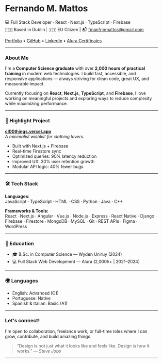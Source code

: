 # Fernando M. Mattos

💻 Full Stack Developer · React · Next.js · TypeScript · Firebase  
🇮🇪 Based in Dublin | 🇮🇹 EU Citizen | 📬 fmanfrinmattos@gmail.com  

[Portfolio](https://fernandommattos.vercel.app) • [GitHub](https://github.com/FernandoMMattos) • [LinkedIn](https://linkedin.com/in/fernandommattos) • [Alura Certificates](https://cursos.alura.com.br/user/f-manfrinm/fullCertificate/f09ee96e7afc347e936539bc88ee9870)

---

### About Me

I'm a **Computer Science graduate** with over **2,000 hours of practical training** in modern web technologies. I build fast, accessible, and responsive applications — always striving for clean code, great UX, and measurable impact.

Currently focusing on **React**, **Next.js**, **TypeScript**, and **Firebase**, I love working on meaningful projects and exploring ways to reduce complexity while maximizing performance.

---

### 🚀 Highlight Project

[**cl00things.vercel.app**](https://cl00things.vercel.app)  
*A minimalist wishlist for clothing lovers.*

- Built with Next.js + Firebase
- Real-time Firestore sync
- Optimized queries: 90% latency reduction
- Improved UX: 30% user retention growth
- Modular API logic: 40% fewer bugs

---

### 🛠️ Tech Stack

**Languages:**  
JavaScript · TypeScript · HTML · CSS · Python · Java · C++

**Frameworks & Tools:**  
React · Next.js · Angular · Vue.js · Node.js · Express · React Native · Django · Firebase · Firestore · MongoDB · MySQL · Git · REST APIs · Figma · WordPress

---

### 📄 Education

- 🎓 B.Sc. in Computer Science — Wyden Uniruy (2024)  
- 💻 Full Stack Web Development — Alura (2,000h+ | 2021–2024)

---

### 🌍 Languages

- English: Advanced (C1)  
- Portuguese: Native  
- Spanish & Italian: Basic (A1)

---

### Let's connect!

I'm open to collaboration, freelance work, or full-time roles where I can grow, contribute, and build amazing things.

> “Design is not just what it looks like and feels like. Design is how it works.” — *Steve Jobs*

---

